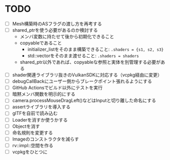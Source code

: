 # TODO

- [ ] Mesh構築時のASフラグの渡し方を再考する
- [ ] shared_ptrを使う必要があるのか検討する
  - メンバ変数に持たせて後から初期化できること
  - copyableであること
    - initializer_listをそのまま構築できること: `.shaders = {s1, s2, s3}`
    - std::vectorをそのまま渡せること: `.shaders = shaders`
  - shared_ptr以外であれば、copyableな参照と実体を別管理する必要がある
- [ ] shader関連ライブラリ抜きのVulkanSDKに対応する（vcpkg経由に変更）
- [ ] debugCallBackにユーザー側からブレークポイント張れるようにする
- [ ] GitHub Actionsでビルド以外にテストを実行
- [ ] 暗黙メンバ関数を明示的にする
- [ ] camera.processMouseDragLeft()などはInputと切り離した命名にする
- [ ] assertライブラリを導入する
- [ ] glTFを自前で読み込む
- [ ] Loaderを消すか使うかする
- [ ] Objectを消す
- [ ] 命名規則を変更する
- [ ] Imageのコンストラクタを減らす
- [ ] rv::impl::空間を作る
- [ ] vcpkgをひとつに
